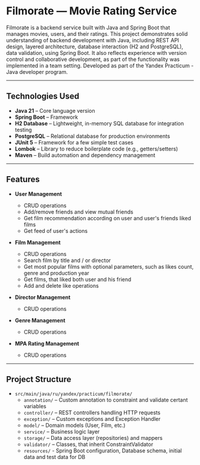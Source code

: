 # Filmorate — Movie Rating Service

Filmorate is a backend service built with Java and Spring Boot that manages movies, users, and their ratings. This project demonstrates solid understanding of backend development with Java, including REST API design, layered architecture, database interaction (H2 and PostgreSQL), data validation, using Spring Boot. It also reflects experience with version control and collaborative development, as part of the functionality was implemented in a team setting. Developed as part of the Yandex Practicum - Java developer program.

---

## Technologies Used

- **Java 21** – Core language version  
- **Spring Boot** – Framework
- **H2 Database** – Lightweight, in-memory SQL database for integration testing  
- **PostgreSQL** – Relational database for production environments  
- **JUnit 5** – Framework for a few simple test cases
- **Lombok** – Library to reduce boilerplate code (e.g., getters/setters)  
- **Maven** – Build automation and dependency management  

---

## Features

- **User Management**  
  - CRUD operations
  - Add/remove friends and view mutual friends
  - Get film recommendation according on user and user's friends liked films
  - Get feed of user's actions

- **Film Management**  
  - CRUD operations 
  - Search film by title and / or director
  - Get most popular films with optional parameters, such as likes count, genre and production year
  - Get films, that liked both user and his friend
  - Add and delete like operations
 
- **Director Management**  
  - CRUD operations  

- **Genre Management**  
  - CRUD operations  

- **MPA Rating Management**  
  - CRUD operations 

---

## Project Structure
- `src/main/java/ru/yandex/practicum/filmorate/`
  - `annotation/` – Custom annotation to constraint and validate certant variables
  - `controller/` – REST controllers handling HTTP requests
  - `exception/` – Custom exceptions and Exception Handler
  - `model/` – Domain models (User, Film, etc.)
  - `service/` – Business logic layer
  - `storage/` – Data access layer (repositories) and mappers
  - `validator/` – Classes, that inherit ConstraintValidator 
  - `resources/` - Spring Boot configuration, Database schema, initial data and test data for DB


